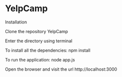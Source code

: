 # YelpCamp
Installation

Clone the repository YelpCamp

Enter the directory using terminal

To install all the dependencies: npm install

To run the application: node app.js

Open the browser and visit the url http://localhost:3000
